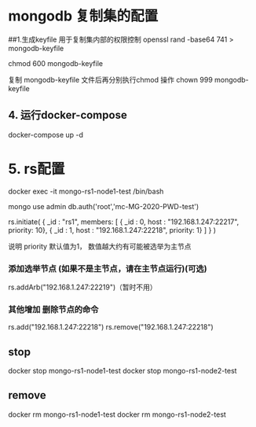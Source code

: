 # mongodb 复制集的配置

##1.生成keyfile 用于复制集内部的权限控制
openssl rand -base64 741 > mongodb-keyfile

chmod 600 mongodb-keyfile

复制 mongodb-keyfile 文件后再分别执行chmod 操作
chown 999 mongodb-keyfile

## 4. 运行docker-compose

docker-compose up -d

# 5. rs配置
docker exec -it mongo-rs1-node1-test /bin/bash

mongo
use admin
db.auth('root','mc-MG-2020-PWD-test')

rs.initiate(
  {
    _id : "rs1",
    members: [
      { _id : 0, host : "192.168.1.247:22217", priority: 10},
      { _id : 1, host : "192.168.1.247:22218", priority: 1}
    ]
  }
)

说明 priority 默认值为1， 数值越大约有可能被选举为主节点

### 添加选举节点 (如果不是主节点，请在主节点运行)(可选)
rs.addArb("192.168.1.247:22219")（暂时不用）

### 其他增加 删除节点的命令

rs.add("192.168.1.247:22218")
rs.remove("192.168.1.247:22218")


## stop

docker stop mongo-rs1-node1-test
docker stop mongo-rs1-node2-test


## remove
docker rm mongo-rs1-node1-test
docker rm mongo-rs1-node2-test
